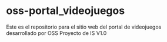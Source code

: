 # oss-portal_videojuegos
Este es el repositorio para el sitio web del portal de videojuegos desarrollado por OSS Proyecto de IS V1.0
